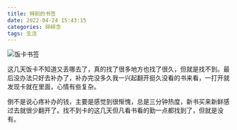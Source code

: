 ```yaml
---
title: 特别的书签
date: 2022-04-24 15:43:15
categories: 碎碎念
tags: 生活
---
```


![饭卡书签](https://tazdingo-images.oss-cn-hongkong.aliyuncs.com/img/202401270129227.jpg)

这几天饭卡不知道又丢哪去了，真的找了很多地方也找了很久，但就是找不到。最后没办法只好去补办了，补办完没多久我一兴起翻开挺久没看的书来看，一打开就发现卡就在里面，心情有些复杂。

倒不是说心疼补办的钱，主要是感觉到很惭愧，总是三分钟热度，新书买来新鲜感过去就很少翻开了。找不到卡的这几天但凡看书看的勤一点都找到了，但就是没有。

